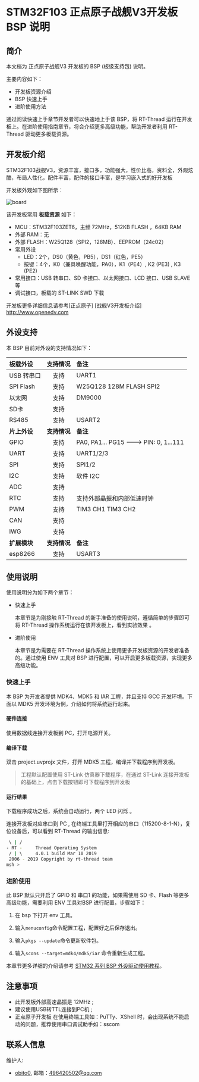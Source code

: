 # STM32F103 正点原子战舰V3开发板 BSP 说明

## 简介

本文档为 正点原子战舰V3 开发板的 BSP (板级支持包) 说明。

主要内容如下：

- 开发板资源介绍
- BSP 快速上手
- 进阶使用方法

通过阅读快速上手章节开发者可以快速地上手该 BSP，将 RT-Thread 运行在开发板上。在进阶使用指南章节，将会介绍更多高级功能，帮助开发者利用 RT-Thread 驱动更多板载资源。

## 开发板介绍

STM32F103战舰V3，资源丰富，接口多，功能强大，性价比高，资料全，外观炫酷，布局人性化，配件丰富，配件的接口丰富，是学习嵌入式的好开发板

开发板外观如下图所示：

![board](figures/board.png)

该开发板常用 **板载资源** 如下：

- MCU：STM32F103ZET6，主频 72MHz，512KB FLASH ，64KB RAM
- 外部 RAM：无
- 外部 FLASH：W25Q128（SPI2，128MB）、EEPROM（24c02）
- 常用外设
  - LED：2个，DS0（黄色，PB5），DS1（红色，PE5）
  - 按键：4个，K0（兼具唤醒功能，PA0），K1（PE4）, K2 (PE3) , K3 (PE2)
- 常用接口：USB 转串口、SD 卡接口、以太网接口、LCD 接口、USB SLAVE等
- 调试接口，板载的 ST-LINK SWD 下载

开发板更多详细信息请参考[正点原子] [战舰V3开发板介绍] http://www.openedv.com

## 外设支持

本 BSP 目前对外设的支持情况如下：

| **板载外设**      | **支持情况** | **备注**                              |
| :----------------- | :----------: | :------------------------------------- |
| USB 转串口        |     支持     |    UART1                              |
| SPI Flash         |     支持     |   W25Q128 128M FLASH  SPI2           |
| 以太网            |     支持     |    DM9000                             |
| SD卡              |     支持     |                                      |
| RS485             |     支持     |    USART2                            |
| **片上外设**      | **支持情况** | **备注**                               |
| GPIO              |     支持     | PA0, PA1... PG15 ---> PIN: 0, 1...111 |
| UART              |     支持     | UART1/2/3                             |
| SPI               |     支持     | SPI1/2                            	  |
| I2C               |     支持     | 软件 I2C                              |
| ADC               |     支持     |                                      |
| RTC               |     支持     | 支持外部晶振和内部低速时钟 |
| PWM               |     支持     | TIM3 CH1  TIM3 CH2                   |
| CAN               |     支持     |                                      |
| IWG               |     支持     |                                      |
| **扩展模块**       | **支持情况** | **备注**                              |
|    esp8266        |     支持     |    USART3                            |

## 使用说明

使用说明分为如下两个章节：

- 快速上手

    本章节是为刚接触 RT-Thread 的新手准备的使用说明，遵循简单的步骤即可将 RT-Thread 操作系统运行在该开发板上，看到实验效果 。

- 进阶使用

    本章节是为需要在 RT-Thread 操作系统上使用更多开发板资源的开发者准备的。通过使用 ENV 工具对 BSP 进行配置，可以开启更多板载资源，实现更多高级功能。


### 快速上手

本 BSP 为开发者提供 MDK4、MDK5 和 IAR 工程，并且支持 GCC 开发环境。下面以 MDK5 开发环境为例，介绍如何将系统运行起来。

#### 硬件连接

使用数据线连接开发板到 PC，打开电源开关。

#### 编译下载

双击 project.uvprojx 文件，打开 MDK5 工程，编译并下载程序到开发板。

> 工程默认配置使用 ST-Link 仿真器下载程序，在通过 ST-Link 连接开发板的基础上，点击下载按钮即可下载程序到开发板

#### 运行结果

下载程序成功之后，系统会自动运行，两个 LED 闪烁 。

连接开发板对应串口到 PC , 在终端工具里打开相应的串口（115200-8-1-N），复位设备后，可以看到 RT-Thread 的输出信息:

```bash
 \ | /
- RT -     Thread Operating System
 / | \     4.0.1 build Mar 10 2019
 2006 - 2019 Copyright by rt-thread team
msh >
```
### 进阶使用

此 BSP 默认只开启了 GPIO 和 串口1 的功能，如果需使用 SD 卡、Flash 等更多高级功能，需要利用 ENV 工具对BSP 进行配置，步骤如下：

1. 在 bsp 下打开 env 工具。

2. 输入`menuconfig`命令配置工程，配置好之后保存退出。

3. 输入`pkgs --update`命令更新软件包。

4. 输入`scons --target=mdk4/mdk5/iar` 命令重新生成工程。

本章节更多详细的介绍请参考 [STM32 系列 BSP 外设驱动使用教程](../docs/STM32系列BSP外设驱动使用教程.md)。

## 注意事项

- 此开发板外部高速晶振是 12MHz ;
- 建议使用USB转TTL连接到PC机 ;
- 正点原子开发板 在使用终端工具如：PuTTy、XShell 时，会出现系统不能启动的问题，推荐使用串口调试助手如：sscom

## 联系人信息

维护人:

-  [obito0](https://github.com/obito0), 邮箱：<496420502@qq.com>